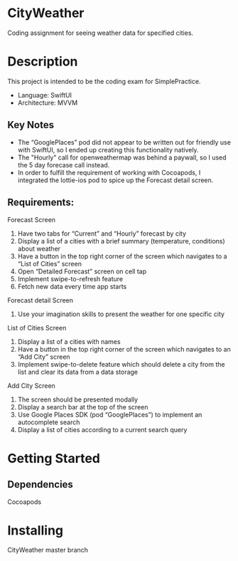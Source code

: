 # CityWeather
Coding assignment for seeing weather data for specified cities.

# Description
This project is intended to be the coding exam for SimplePractice. 
- Language: SwiftUI
- Architecture: MVVM

## Key Notes
- The “GooglePlaces” pod did not appear to be written out for friendly use with SwiftUI, so I ended up creating this functionality natively.
- The "Hourly" call for openweathermap was behind a paywall, so I used the 5 day forecase call instead.
- In order to fulfill the requirement of working with Cocoapods, I integrated the lottie-ios pod to spice up the Forecast detail screen.

## Requirements: 

Forecast Screen
1. Have two tabs for “Current” and “Hourly” forecast by city
2. Display a list of a cities with a brief summary (temperature, conditions) about weather
3. Have a button in the top right corner of the screen which navigates to a “List of Cities”
screen
4. Open “Detailed Forecast” screen on cell tap
5. Implement swipe-to-refresh feature
6. Fetch new data every time app starts

Forecast detail Screen
1. Use your imagination skills to present the weather for one specific city

List of Cities Screen
1. Display a list of a cities with names
2. Have a button in the top right corner of the screen which navigates to an “Add City”
screen
3. Implement swipe-to-delete feature which should delete a city from the list and clear its
data from a data storage

Add City Screen
1. The screen should be presented modally
2. Display a search bar at the top of the screen
3. Use Google Places SDK (pod “GooglePlaces”) to implement an autocomplete search
4. Display a list of cities according to a current search query

# Getting Started
## Dependencies
Cocoapods 

# Installing
CityWeather master branch
